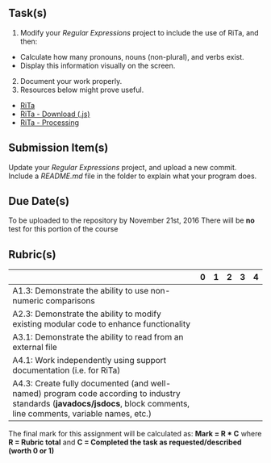 

Task(s)
-------
1. Modify your _Regular Expressions_ project to include the use of RiTa, and then:
  * Calculate how many pronouns, nouns (non-plural), and verbs exist.
  * Display this information visually on the screen.
2. Document your work properly.
3. Resources below might prove useful.  

* [RiTa](https://rednoise.org/rita/)
* [RiTa - Download (.js)](https://rednoise.org/rita/download.php)
* [RiTa - Processing](https://github.com/dhowe/RiTa#in-processing)



Submission Item(s)
------------------
Update your _Regular Expressions_ project, and upload a new commit.
Include a _README.md_ file in the folder to explain what your program does.


Due Date(s)
-------------
To be uploaded to the repository by November 21st, 2016
There will be **no** test for this portion of the course

Rubric(s)
---------

|                                          | 0    | 1    | 2    | 3    | 4    |
| ---------------------------------------- | ---- | ---- | ---- | ---- | ---- |
| A1.3: Demonstrate the ability to use non-numeric comparisons  |      |      |      |      |      |
| A2.3: Demonstrate the ability to modify existing modular code to enhance functionality |      |      |      |      |      |
| A3.1: Demonstrate the ability to read from an external file   |      |      |      |      |      |
| A4.1: Work independently using support documentation (i.e. for RiTa)   |      |      |      |      |      |
| A4.3: Create fully documented (and well-named) program code according to industry standards (**javadocs/jsdocs**, block comments, line comments, variable names, etc.) |      |      |      |      |      |

The final mark for this assignment will be calculated as: __Mark = R * C__ where **R = Rubric total** and **C = Completed the task as requested/described (worth 0 or 1)**
